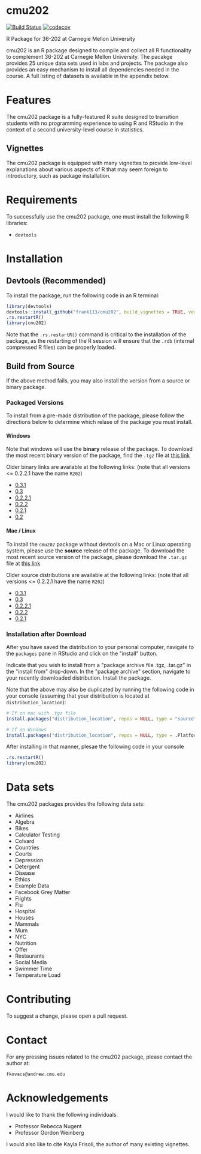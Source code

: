# cmu202

[![Build Status](https://travis-ci.org/frank113/R202.svg?branch=master)](https://travis-ci.org/frank113/R202)
[![codecov](https://codecov.io/gh/frank113/R202/branch/master/graph/badge.svg)](https://codecov.io/gh/frank113/R202)

R Package for 36-202 at Carnegie Mellon University

cmu202 is an R package designed to compile and collect all R functionality to complement 36-202 at Carnegie Mellon University. The pacakge provides 25 unique data sets used in labs and projects. The package also provides an easy mechanism to install all dependencies needed in the course. A full listing of datasets is available in the appendix below.

# Features

The cmu202 package is a fully-featured R suite designed to transition students with no programming experience to using R and RStudio in the context of a second university-level course in statistics.

## Vignettes

The cmu202 package is equipped with many vignettes to provide low-level explanations about various aspects of R that may seem foreign to introductory, such as package installation.

# Requirements

To successfully use the cmu202 package, one must install the following R libraries:

+ `devtools`

# Installation

## Devtools (Recommended)

To install the package, run the following code in an R terminal:

```r
library(devtools)
devtools::install_github("frank113/cmu202", build_vignettes = TRUE, version = "0.3.1")
.rs.restartR()
library(cmu202)
```

Note that the `.rs.restartR()` command is critical to the installation of the package, as the restarting of the R session will ensure that the `.rdb` (internal compressed R files) can be properly loaded.

## Build from Source

If the above method fails, you may also install the version from a source or binary package.

### Packaged Versions

To install from a pre-made distribution of the package, please follow the directions below to determine which relase of the package you must install.

#### Windows

Note that windows will use the **binary** release of the package. To download the most recent binary version of the package, find the `.tgz` file at [this link](https://github.com/frank113/cmu202/blob/5f98a0e66150d556f3db869483ce1f1b64b6dcaa/cmu202_0.3.1.tgz)

Older binary links are available at the following links: (note that all versions <= 0.2.2.1 have the name `R202`)

+ [0.3.1](https://github.com/frank113/cmu202/blob/5f98a0e66150d556f3db869483ce1f1b64b6dcaa/cmu202_0.3.1.tgz)
+ [0.3](https://github.com/frank113/cmu202/blob/58ccfefeed47e55c1ab34c6aceccca389c7f8248/cmu202_0.3.tgz)
+ [0.2.2.1](https://github.com/frank113/cmu202/blob/8afbf1da221e93ec4246a91423ea9f797716b421/R202_0.2.2.1.tgz)
+ [0.2.2](https://github.com/frank113/cmu202/blob/c13632e8aa08dd885b350ec96d66be85b5167e16/R202_0.2.2.tgz)
+ [0.2.1](https://github.com/frank113/cmu202/blob/e0002b8a7b0e9981ed01d257c4d9c2f7d39cc3dd/R202_0.2.1.tgz)
+ [0.2](https://github.com/frank113/cmu202/blob/c2ffd608d5e71d4a354b86826188fd41a4d989f3/R202_0.2.0.tgz)

#### Mac / Linux

To install the `cmu202` package without devtools on a Mac or Linux operating system, please use the **source** release of the package. To download the most recent source version of the package, please download the `.tar.gz` file at [this link](https://github.com/frank113/cmu202/blob/5f98a0e66150d556f3db869483ce1f1b64b6dcaa/cmu202_0.3.1.tar.gz)

Older source distributions are available at the following links: (note that all versions <= 0.2.2.1 have the name `R202`)

+ [0.3.1](https://github.com/frank113/cmu202/blob/5f98a0e66150d556f3db869483ce1f1b64b6dcaa/cmu202_0.3.1.tar.gz)
+ [0.3](https://github.com/frank113/cmu202/blob/58ccfefeed47e55c1ab34c6aceccca389c7f8248/cmu202_0.3.tar.gz)
+ [0.2.2.1](https://github.com/frank113/cmu202/blob/8afbf1da221e93ec4246a91423ea9f797716b421/R202_0.2.2.1.tar.gz)
+ [0.2.2](https://github.com/frank113/cmu202/blob/c13632e8aa08dd885b350ec96d66be85b5167e16/R202_0.2.2.tar.gz)
+ [0.2.1](https://github.com/frank113/cmu202/blob/e0002b8a7b0e9981ed01d257c4d9c2f7d39cc3dd/R202_0.2.1.tar.gz)

### Installation after Download

After you have saved the distribution to your personal computer, navigate to the `packages` pane in RStudio and click on the "install" button.

Indicate that you wish to install from a "package archive file .tgz, .tar.gz" in the "install from" drop-down. In the "package archive" section, navigate to your recently downloaded distribution. Install the package.

Note that the above may also be duplicated by running the following code in your console (assuming that your distribution is located at `distribution_location`):

```r
# If on mac with .tgz file
install.packages("distribution_location", repos = NULL, type = "source")

# If on Windows
install.packages("distribution_location", repos = NULL, type = .Platform$pkgType)
```

After installing in that manner, plesae the following code in your console

```r
.rs.restartR()
library(cmu202)
```

# Data sets

The cmu202 packages provides the following data sets:

+ Airlines
+ Algebra
+ Bikes
+ Calculator Testing
+ Colvard
+ Countries
+ Courts
+ Depression
+ Detergent
+ Disease
+ Ethics
+ Example Data
+ Facebook Grey Matter
+ Flights
+ Flu
+ Hospital
+ Houses
+ Mammals
+ Mum
+ NYC
+ Nutrition
+ Offer
+ Restaurants
+ Social Media
+ Swimmer Time
+ Temperature Load

# Contributing

To suggest a change, please open a pull request.

# Contact

For any pressing issues related to the cmu202 package, please contact the author at:

`fkovacs@andrew.cmu.edu`

# Acknowledgements

I would like to thank the following individuals:

+ Professor Rebecca Nugent
+ Professor Gordon Weinberg

I would also like to cite Kayla Frisoli, the author of many existing vignettes.

